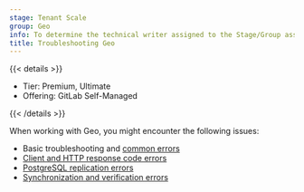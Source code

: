 ```yaml
---
stage: Tenant Scale
group: Geo
info: To determine the technical writer assigned to the Stage/Group associated with this page, see https://handbook.gitlab.com/handbook/product/ux/technical-writing/#assignments
title: Troubleshooting Geo
---
```


{{< details >}}

- Tier: Premium, Ultimate
- Offering: GitLab Self-Managed

{{< /details >}}

When working with Geo, you might encounter the following issues:

- Basic troubleshooting and [common errors](common.md)
- [Client and HTTP response code errors](client_http.md)
- [PostgreSQL replication errors](postgresql_replication.md)
- [Synchronization and verification errors](synchronization_verification.md)
